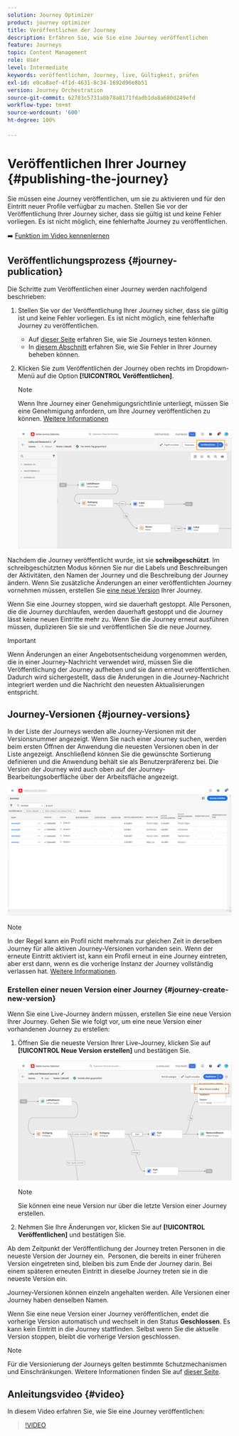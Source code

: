 ```yaml
---
solution: Journey Optimizer
product: journey optimizer
title: Veröffentlichen der Journey
description: Erfahren Sie, wie Sie eine Journey veröffentlichen
feature: Journeys
topic: Content Management
role: User
level: Intermediate
keywords: veröffentlichen, Journey, live, Gültigkeit, prüfen
exl-id: e0ca8aef-4f1d-4631-8c34-1692d96e8b51
version: Journey Orchestration
source-git-commit: 62783c5731a8b78a8171fdadb1da8a680d249efd
workflow-type: tm+mt
source-wordcount: '600'
ht-degree: 100%

---
```


# Veröffentlichen Ihrer Journey {#publishing-the-journey}

Sie müssen eine Journey veröffentlichen, um sie zu aktivieren und für den Eintritt neuer Profile verfügbar zu machen. Stellen Sie vor der Veröffentlichung Ihrer Journey sicher, dass sie gültig ist und keine Fehler vorliegen. Es ist nicht möglich, eine fehlerhafte Journey zu veröffentlichen.

➡️ [Funktion im Video kennenlernen](#video)

## Veröffentlichungsprozess {#journey-publication}

Die Schritte zum Veröffentlichen einer Journey werden nachfolgend beschrieben:

1. Stellen Sie vor der Veröffentlichung Ihrer Journey sicher, dass sie gültig ist und keine Fehler vorliegen. Es ist nicht möglich, eine fehlerhafte Journey zu veröffentlichen.

   * Auf [dieser Seite](testing-the-journey.md) erfahren Sie, wie Sie Journeys testen können.
   * In [diesem Abschnitt](../building-journeys/troubleshooting.md#checking-for-errors-before-testing) erfahren Sie, wie Sie Fehler in Ihrer Journey beheben können.

1. Klicken Sie zum Veröffentlichen der Journey oben rechts im Dropdown-Menü auf die Option **[!UICONTROL Veröffentlichen]**.

   >[!NOTE]
   >
   > Wenn Ihre Journey einer Genehmigungsrichtlinie unterliegt, müssen Sie eine Genehmigung anfordern, um Ihre Journey veröffentlichen zu können. [Weitere Informationen](../test-approve/gs-approval.md)

   ![](assets/journeyuc1_18.png)

Nachdem die Journey veröffentlicht wurde, ist sie **schreibgeschützt**. Im schreibgeschützten Modus können Sie nur die Labels und Beschreibungen der Aktivitäten, den Namen der Journey und die Beschreibung der Journey ändern. Wenn Sie zusätzliche Änderungen an einer veröffentlichten Journey vornehmen müssen, erstellen Sie [eine neue Version](journey-ui.md#journey-versions) Ihrer Journey.

Wenn Sie eine Journey stoppen, wird sie dauerhaft gestoppt. Alle Personen, die die Journey durchlaufen, werden dauerhaft gestoppt und die Journey lässt keine neuen Eintritte mehr zu. Wenn Sie die Journey erneut ausführen müssen, duplizieren Sie sie und veröffentlichen Sie die neue Journey.

>[!IMPORTANT]
>
>Wenn Änderungen an einer Angebotsentscheidung vorgenommen werden, die in einer Journey-Nachricht verwendet wird, müssen Sie die Veröffentlichung der Journey aufheben und sie dann erneut veröffentlichen. Dadurch wird sichergestellt, dass die Änderungen in die Journey-Nachricht integriert werden und die Nachricht den neuesten Aktualisierungen entspricht.

## Journey-Versionen {#journey-versions}

In der Liste der Journeys werden alle Journey-Versionen mit der Versionsnummer angezeigt. Wenn Sie nach einer Journey suchen, werden beim ersten Öffnen der Anwendung die neuesten Versionen oben in der Liste angezeigt. Anschließend können Sie die gewünschte Sortierung definieren und die Anwendung behält sie als Benutzerpräferenz bei. Die Version der Journey wird auch oben auf der Journey-Bearbeitungsoberfläche über der Arbeitsfläche angezeigt.

![](assets/journeyversions1.png)

>[!NOTE]
>
>In der Regel kann ein Profil nicht mehrmals zur gleichen Zeit in derselben Journey für alle aktiven Journey-Versionen vorhanden sein. Wenn der erneute Eintritt aktiviert ist, kann ein Profil erneut in eine Journey eintreten, aber erst dann, wenn es die vorherige Instanz der Journey vollständig verlassen hat. [Weitere Informationen](entry-management.md).

### Erstellen einer neuen Version einer Journey {#journey-create-new-version}

Wenn Sie eine Live-Journey ändern müssen, erstellen Sie eine neue Version Ihrer Journey. Gehen Sie wie folgt vor, um eine neue Version einer vorhandenen Journey zu erstellen:

1. Öffnen Sie die neueste Version Ihrer Live-Journey, klicken Sie auf **[!UICONTROL Neue Version erstellen]** und bestätigen Sie.

   ![](assets/journeyversions2.png)

   >[!NOTE]
   >
   >Sie können eine neue Version nur über die letzte Version einer Journey erstellen.

1. Nehmen Sie Ihre Änderungen vor, klicken Sie auf **[!UICONTROL Veröffentlichen]** und bestätigen Sie.

Ab dem Zeitpunkt der Veröffentlichung der Journey treten Personen in die neueste Version der Journey ein.  Personen, die bereits in einer früheren Version eingetreten sind, bleiben bis zum Ende der Journey darin. Bei einem späteren erneuten Eintritt in dieselbe Journey treten sie in die neueste Version ein.

Journey-Versionen können einzeln angehalten werden. Alle Versionen einer Journey haben denselben Namen.

Wenn Sie eine neue Version einer Journey veröffentlichen, endet die vorherige Version automatisch und wechselt in den Status **Geschlossen**. Es kann kein Eintritt in die Journey stattfinden. Selbst wenn Sie die aktuelle Version stoppen, bleibt die vorherige Version geschlossen.


>[!NOTE]
>
>Für die Versionierung der Journeys gelten bestimmte Schutzmechanismen und Einschränkungen. Weitere Informationen finden Sie auf [dieser Seite](../start/guardrails.md#journey-versions-journey-versions-g).


## Anleitungsvideo {#video}

In diesem Video erfahren Sie, wie Sie eine Journey veröffentlichen:

>[!VIDEO](https://video.tv.adobe.com/v/3427932?quality=12&captions=ger)